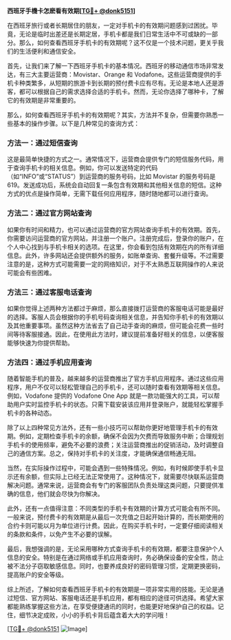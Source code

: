 **西班牙手機卡怎麽看有效期[[TG💪+ @donk5151](https://t.me/s/donk5151)]**

在西班牙旅行或者长期居住的朋友，一定对手机卡的有效期问题感到过困扰。毕竟，无论是临时出差还是长期定居，手机卡都是我们日常生活中不可或缺的一部分。那么，如何查看西班牙手机卡的有效期呢？这不仅是一个技术问题，更关乎我们的生活便利和通信安全。

首先，让我们来了解一下西班牙手机卡的基本情况。西班牙的移动通信市场非常发达，有三大主要运营商：Movistar、Orange 和 Vodafone。这些运营商提供的手机卡种类繁多，从短期的旅游卡到长期的预付费卡应有尽有。无论是本地人还是游客，都可以根据自己的需求选择合适的手机卡。然而，无论你选择了哪种卡，了解它的有效期是非常重要的。

那么，如何查看西班牙手机卡的有效期呢？其实，方法并不复杂，但需要你熟悉一些基本的操作步骤。以下是几种常见的查询方式：

### 方法一：通过短信查询

这是最简单快捷的方式之一。通常情况下，运营商会提供专门的短信服务代码，用于查询手机卡的相关信息。例如，你可以发送特定的代码（如“INFO”或“STATUS”）到运营商的服务号码，比如 Movistar 的服务号码是 619。发送成功后，系统会自动回复一条包含有效期和其他相关信息的短信。这种方式的优点是操作简单，无需下载任何应用程序，随时随地都可以进行查询。

### 方法二：通过官方网站查询

如果你有时间和精力，也可以通过运营商的官方网站查询手机卡的有效期。首先，你需要访问运营商的官方网站，并注册一个账户。注册完成后，登录你的账户，在个人中心找到与手机卡相关的选项。在这里，你会看到包括有效期在内的所有详细信息。此外，许多网站还会提供额外的服务，如账单查询、套餐升级等。不过需要注意的是，这种方式可能需要一定的网络知识，对于不太熟悉互联网操作的人来说可能会有些困难。

### 方法三：通过客服电话查询

如果你觉得上述两种方法都过于麻烦，那么直接拨打运营商的客服电话可能是最好的选择。客服人员会根据你的手机号码查询相关信息，并告知你手机卡的有效期以及其他重要事项。虽然这种方法省去了自己动手查询的麻烦，但可能会花费一些时间等待客服接通。因此，在使用此方法时，建议提前准备好相关的信息，以便客服能够快速为你提供帮助。

### 方法四：通过手机应用查询

随着智能手机的普及，越来越多的运营商推出了官方手机应用程序。通过这些应用程序，用户不仅可以轻松管理自己的手机卡，还可以随时查看有效期等相关信息。例如，Vodafone 提供的 Vodafone One App 就是一款功能强大的工具，可以帮助用户实时监控手机卡的状态。只需下载安装该应用并登录账户，就能轻松掌握手机卡的各种动态。

除了以上四种常见方法外，还有一些小技巧可以帮助你更好地管理手机卡的有效期。例如，定期检查手机卡的余额，确保不会因为欠费而导致服务中断；合理规划手机卡的使用频率，避免不必要的浪费；关注运营商推出的促销活动，及时调整自己的通信方案。总之，保持对手机卡的关注度，才能确保通信畅通无阻。

当然，在实际操作过程中，可能会遇到一些特殊情况。例如，有时候即使手机卡显示还有余额，但实际上已经无法正常使用了。这种情况下，就需要尽快联系运营商解决问题。通常来说，运营商会有专门的客服团队负责处理这类问题，只要提供准确的信息，他们就会尽快为你解决。

此外，还有一点值得注意：不同类型的手机卡有效期的计算方式可能会有所不同。一般来说，预付费卡的有效期是从最后一次充值之日起开始计算的，而长期使用的合约卡则可能以月为单位进行计费。因此，在购买手机卡时，一定要仔细阅读相关的条款和条件，以免产生不必要的误解。

最后，我想强调的是，无论采用哪种方式查询手机卡的有效期，都要注意保护个人信息的安全。特别是在通过网络或手机应用查询时，务必确保设备的安全性，防止被不法分子窃取敏感信息。同时，也要养成良好的密码管理习惯，定期更换密码，提高账户的安全等级。

综上所述，了解如何查看西班牙手机卡的有效期是一项非常实用的技能。无论是通过短信、官方网站、客服电话还是手机应用，都有相应的途径可供选择。希望大家都能熟练掌握这些方法，在享受便捷通讯的同时，也能更好地保护自己的权益。记住，细节决定成败，小小的手机卡背后蕴含着大大的学问哦！

[[TG💪+ @donk5151](https://t.me/s/donk5151) ![Image](https://i.postimg.cc/rwNCRYN7/Snipaste-2025-04-30-17-27-05.png)]